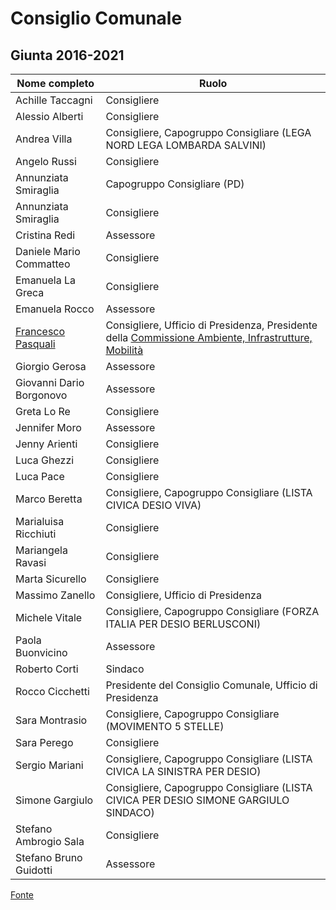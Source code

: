 # Consiglio Comunale

## Giunta 2016-2021

| Nome completo | Ruolo |
| ------------- | ----- |
| Achille Taccagni | Consigliere |
| Alessio Alberti | Consigliere |
| Andrea Villa | Consigliere, Capogruppo Consigliare (LEGA NORD LEGA LOMBARDA SALVINI) |
| Angelo Russi | Consigliere |
| Annunziata Smiraglia | Capogruppo Consigliare (PD) |
| Annunziata Smiraglia | Consigliere |
| Cristina Redi | Assessore |
| Daniele Mario Commatteo | Consigliere |
| Emanuela La Greca | Consigliere |
| Emanuela Rocco | Assessore |
| [Francesco Pasquali](/data/persone/francesco-pasquali.md) | Consigliere, Ufficio di Presidenza, Presidente della [Commissione Ambiente, Infrastrutture, Mobilità](/data/PGTU.md#commissione-ambiente-infrastrutture-mobilità) |
| Giorgio Gerosa | Assessore |
| Giovanni Dario Borgonovo | Assessore |
| Greta Lo Re | Consigliere |
| Jennifer Moro | Assessore |
| Jenny Arienti | Consigliere | invitata |
| Luca Ghezzi | Consigliere |
| Luca Pace | Consigliere |
| Marco Beretta | Consigliere, Capogruppo Consigliare (LISTA CIVICA DESIO VIVA) |
| Marialuisa Ricchiuti | Consigliere |
| Mariangela Ravasi | Consigliere |
| Marta Sicurello | Consigliere | invitata |
| Massimo Zanello | Consigliere, Ufficio di Presidenza |
| Michele Vitale | Consigliere, Capogruppo Consigliare (FORZA ITALIA PER DESIO BERLUSCONI) |
| Paola Buonvicino | Assessore |
| Roberto Corti | Sindaco |
| Rocco Cicchetti | Presidente del Consiglio Comunale, Ufficio di Presidenza |
| Sara Montrasio | Consigliere, Capogruppo Consigliare (MOVIMENTO 5 STELLE) |
| Sara Perego | Consigliere |
| Sergio Mariani | Consigliere, Capogruppo Consigliare (LISTA CIVICA LA SINISTRA PER DESIO) |
| Simone Gargiulo | Consigliere, Capogruppo Consigliare (LISTA CIVICA PER DESIO SIMONE GARGIULO SINDACO) |
| Stefano Ambrogio Sala | Consigliere |
| Stefano Bruno Guidotti | Assessore |

[Fonte](http://comune.desio.mb.it/servizi/menu/dinamica.aspx?idArea=8882&idCat=16560&ID=16560&TipoElemento=categoria)
